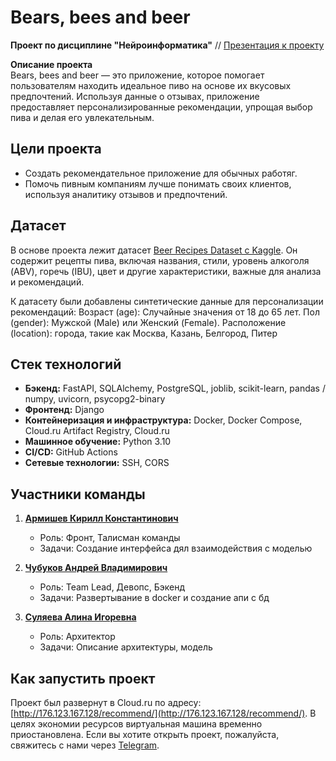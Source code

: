 # Bears, bees and beer   
**Проект по дисциплине "Нейроинформатика"** // 
[Презентация к проекту](https://www.figma.com/slides/w9Q6xgY01ICchMykVvEnnR/%D0%9D%D0%B5%D0%B9%D1%80%D0%BE%D0%B8%D0%BD%D1%84%D0%BE%D1%80%D0%BC%D0%B0%D1%82%D0%B8%D0%BA%D0%B0?node-id=1-25&t=RTVsNj41EZTGXNTC-1)

**Описание проекта**  
Bears, bees and beer  — это приложение, которое помогает пользователям находить идеальное пиво на основе их вкусовых предпочтений. Используя данные о отзывах, приложение предоставляет персонализированные рекомендации, упрощая выбор пива и делая его увлекательным.  

## Цели проекта  
- Создать рекомендательное приложение для обычных работяг.  
- Помочь пивным компаниям лучше понимать своих клиентов, используя аналитику отзывов и предпочтений.  

## Датасет 
В основе проекта лежит датасет [Beer Recipes Dataset с Kaggle](https://www.kaggle.com/datasets/jtrofe/beer-recipes/data). Он содержит рецепты пива, включая названия, стили, уровень алкоголя (ABV), горечь (IBU), цвет и другие характеристики, важные для анализа и рекомендаций.

К датасету были добавлены синтетические  данные для персонализации рекомендаций:
Возраст (age): Случайные значения от 18 до 65 лет.
Пол (gender): Мужской (Male) или Женский (Female).
Расположение (location): города, такие как Москва, Казань, Белгород, Питер

## Стек технологий  
- **Бэкенд:** FastAPI, SQLAlchemy, PostgreSQL, joblib, scikit-learn, pandas / numpy, uvicorn, psycopg2-binary
- **Фронтенд:** Django
- **Контейнеризация и инфраструктура:** Docker, Docker Compose, Cloud.ru Artifact Registry, Cloud.ru 
- **Машинное обучение:** Python  3.10 
- **CI/CD:** GitHub Actions
- **Сетевые технологии:** SSH, CORS

## Участники команды  
1. **[Армишев Кирилл Константинович](https://github.com/armishev)**  
   - Роль: Фронт, Талисман команды
   - Задачи: Создание интерфейса дял взаимодействия с моделью

2. **[Чубуков Андрей Владимирович](https://github.com/Mrak0bEss)**
   - Роль: Team Lead, Девопс, Бэкенд
   - Задачи: Развертывание в docker и создание апи с бд

3. **[Суляева Алина Игоревна](https://github.com/lesopylka)** 
   - Роль: Архитектор
   - Задачи: Описание архитектуры, модель

## Как запустить проект  
Проект был развернут в Cloud.ru по адресу: [http://176.123.167.128/recommend/](http://176.123.167.128/recommend/). В целях экономии ресурсов виртуальная машина временно приостановлена. Если вы хотите открыть проект, пожалуйста, свяжитесь с нами через [Telegram](https://t.me/jfiweio).
